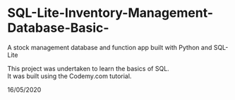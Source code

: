 # SQL-Lite-Inventory-Management-Database-Basic-
A stock management database and function app built with Python and SQL-Lite

This project was undertaken to learn the basics of SQL.  
It was built using the Codemy.com tutorial.  

16/05/2020

